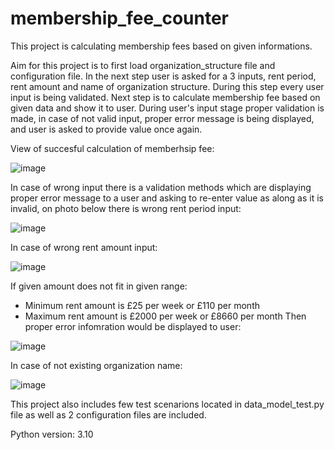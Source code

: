 # membership_fee_counter
This project is calculating membership fees based on given informations. 


Aim for this project is to first load organization_structure file and configuration file. In the next step user is asked for a 3 inputs, rent period, rent amount
and name of organization structure. During this step every user input is being validated.
Next step is to calculate membership fee based on given data and show it to user. During user's input stage proper validation is made, in case of not valid input,
proper error message is being displayed, and user is asked to provide value once again.

View of succesful calculation of memberhsip fee:

![image](https://user-images.githubusercontent.com/44081987/183310321-50407be2-76dc-4f5f-9ef3-c26e718d5254.png)

In case of wrong input there is a validation methods which are displaying proper error message to a user and asking to re-enter value as along as it is invalid,
on photo below there is wrong rent period input:

![image](https://user-images.githubusercontent.com/44081987/183310402-9d179e08-4d0d-43a9-a8d7-11e45e4d7849.png)

In case of wrong rent amount input: 

![image](https://user-images.githubusercontent.com/44081987/183310471-69453439-47ff-488e-9bf0-ff7c12ec9996.png)

If given amount does not fit in given range:
  - Minimum rent amount is £25 per week or £110 per month 
  - Maximum rent amount is £2000 per week or £8660 per month 
Then proper error infomration would be displayed to user:

![image](https://user-images.githubusercontent.com/44081987/183311090-c059021e-50e9-4574-8552-780b17d046be.png)

In case of not existing organization name: 

![image](https://user-images.githubusercontent.com/44081987/183310499-fc8f3ff9-e639-46f0-b137-45c23cc9fdcb.png)



This project also includes few test scenarions located in data_model_test.py file as well as 2 configuration files are included. 

Python version: 3.10
